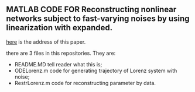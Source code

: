 ## MATLAB CODE FOR Reconstructing nonlinear networks subject to fast-varying noises by using linearization with expanded.

[here](https://arxiv.org/pdf/1706.04076.pdf) is the address of this paper.

there are 3 files in this repositories. They are:
- README.MD tell reader what this is;
- ODELorenz.m code for generating trajectory of Lorenz system with noise;
- RestrLorenz.m code for reconstructing parameter by data.
